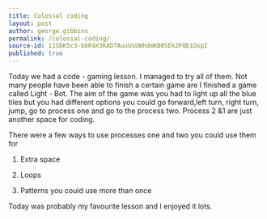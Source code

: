 ```yaml
---
title: Colossal coding
layout: post
author: george.gibbins
permalink: /colossal-coding/
source-id: 11SDK5c3-b6R4X3KADfAusUsUWhdmKB0SEk2FQb1QxpI
published: true
---
```

Today we had a code - gaming lesson. I managed to try all of them. Not many people have been able to finish a certain game are I finished a game called Light - Bot. The aim of the game was you had to light up all the blue tiles but you had different options you could go forward,left turn, right turn, jump, go to process one and go to the process two. Process 2 &1 are just another space for coding.

There were a few ways to use processes one and two you could use them for

1. Extra space

2. Loops

3. Patterns you could use more than once

Today was probably my favourite lesson and I enjoyed it lots.

